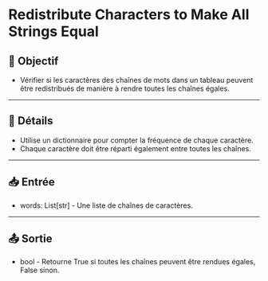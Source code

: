 # Redistribute Characters to Make All Strings Equal

## 🎯 Objectif

- Vérifier si les caractères des chaînes de mots dans un tableau peuvent être redistribués de manière à rendre toutes les chaînes égales.

---

## 📝 Détails

- Utilise un dictionnaire pour compter la fréquence de chaque caractère.
- Chaque caractère doit être réparti également entre toutes les chaînes.

---

## 📥 Entrée

- words: List[str] - Une liste de chaînes de caractères.

---

## 📤 Sortie

- bool - Retourne True si toutes les chaînes peuvent être rendues égales, False sinon.


